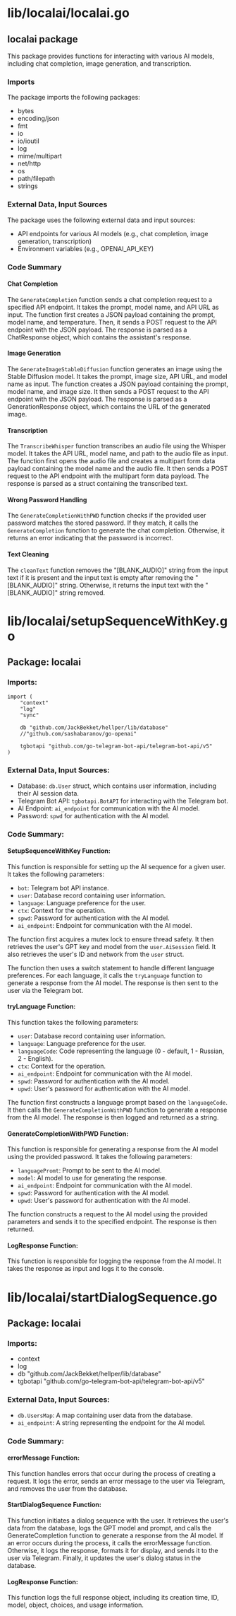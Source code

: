 # lib/localai/localai.go  
## localai package  
  
This package provides functions for interacting with various AI models, including chat completion, image generation, and transcription.  
  
### Imports  
  
The package imports the following packages:  
  
- bytes  
- encoding/json  
- fmt  
- io  
- io/ioutil  
- log  
- mime/multipart  
- net/http  
- os  
- path/filepath  
- strings  
  
### External Data, Input Sources  
  
The package uses the following external data and input sources:  
  
- API endpoints for various AI models (e.g., chat completion, image generation, transcription)  
- Environment variables (e.g., OPENAI_API_KEY)  
  
### Code Summary  
  
#### Chat Completion  
  
The `GenerateCompletion` function sends a chat completion request to a specified API endpoint. It takes the prompt, model name, and API URL as input. The function first creates a JSON payload containing the prompt, model name, and temperature. Then, it sends a POST request to the API endpoint with the JSON payload. The response is parsed as a ChatResponse object, which contains the assistant's response.  
  
#### Image Generation  
  
The `GenerateImageStableDiffusion` function generates an image using the Stable Diffusion model. It takes the prompt, image size, API URL, and model name as input. The function creates a JSON payload containing the prompt, model name, and image size. It then sends a POST request to the API endpoint with the JSON payload. The response is parsed as a GenerationResponse object, which contains the URL of the generated image.  
  
#### Transcription  
  
The `TranscribeWhisper` function transcribes an audio file using the Whisper model. It takes the API URL, model name, and path to the audio file as input. The function first opens the audio file and creates a multipart form data payload containing the model name and the audio file. It then sends a POST request to the API endpoint with the multipart form data payload. The response is parsed as a struct containing the transcribed text.  
  
#### Wrong Password Handling  
  
The `GenerateCompletionWithPWD` function checks if the provided user password matches the stored password. If they match, it calls the `GenerateCompletion` function to generate the chat completion. Otherwise, it returns an error indicating that the password is incorrect.  
  
#### Text Cleaning  
  
The `cleanText` function removes the "[BLANK_AUDIO]" string from the input text if it is present and the input text is empty after removing the "[BLANK_AUDIO]" string. Otherwise, it returns the input text with the "[BLANK_AUDIO]" string removed.  
  
  
  
# lib/localai/setupSequenceWithKey.go  
## Package: localai  
  
### Imports:  
  
```  
import (  
	"context"  
	"log"  
	"sync"  
  
	db "github.com/JackBekket/hellper/lib/database"  
	//"github.com/sashabaranov/go-openai"  
  
	tgbotapi "github.com/go-telegram-bot-api/telegram-bot-api/v5"  
)  
```  
  
### External Data, Input Sources:  
  
- Database: `db.User` struct, which contains user information, including their AI session data.  
- Telegram Bot API: `tgbotapi.BotAPI` for interacting with the Telegram bot.  
- AI Endpoint: `ai_endpoint` for communication with the AI model.  
- Password: `spwd` for authentication with the AI model.  
  
### Code Summary:  
  
#### SetupSequenceWithKey Function:  
  
This function is responsible for setting up the AI sequence for a given user. It takes the following parameters:  
  
- `bot`: Telegram bot API instance.  
- `user`: Database record containing user information.  
- `language`: Language preference for the user.  
- `ctx`: Context for the operation.  
- `spwd`: Password for authentication with the AI model.  
- `ai_endpoint`: Endpoint for communication with the AI model.  
  
The function first acquires a mutex lock to ensure thread safety. It then retrieves the user's GPT key and model from the `user.AiSession` field. It also retrieves the user's ID and network from the `user` struct.  
  
The function then uses a switch statement to handle different language preferences. For each language, it calls the `tryLanguage` function to generate a response from the AI model. The response is then sent to the user via the Telegram bot.  
  
#### tryLanguage Function:  
  
This function takes the following parameters:  
  
- `user`: Database record containing user information.  
- `language`: Language preference for the user.  
- `languageCode`: Code representing the language (0 - default, 1 - Russian, 2 - English).  
- `ctx`: Context for the operation.  
- `ai_endpoint`: Endpoint for communication with the AI model.  
- `spwd`: Password for authentication with the AI model.  
- `upwd`: User's password for authentication with the AI model.  
  
The function first constructs a language prompt based on the `languageCode`. It then calls the `GenerateCompletionWithPWD` function to generate a response from the AI model. The response is then logged and returned as a string.  
  
#### GenerateCompletionWithPWD Function:  
  
This function is responsible for generating a response from the AI model using the provided password. It takes the following parameters:  
  
- `languagePromt`: Prompt to be sent to the AI model.  
- `model`: AI model to use for generating the response.  
- `ai_endpoint`: Endpoint for communication with the AI model.  
- `spwd`: Password for authentication with the AI model.  
- `upwd`: User's password for authentication with the AI model.  
  
The function constructs a request to the AI model using the provided parameters and sends it to the specified endpoint. The response is then returned.  
  
#### LogResponse Function:  
  
This function is responsible for logging the response from the AI model. It takes the response as input and logs it to the console.  
  
  
  
# lib/localai/startDialogSequence.go  
## Package: localai  
  
### Imports:  
  
* context  
* log  
* db "github.com/JackBekket/hellper/lib/database"  
* tgbotapi "github.com/go-telegram-bot-api/telegram-bot-api/v5"  
  
### External Data, Input Sources:  
  
* `db.UsersMap`: A map containing user data from the database.  
* `ai_endpoint`: A string representing the endpoint for the AI model.  
  
### Code Summary:  
  
#### errorMessage Function:  
  
This function handles errors that occur during the process of creating a request. It logs the error, sends an error message to the user via Telegram, and removes the user from the database.  
  
#### StartDialogSequence Function:  
  
This function initiates a dialog sequence with the user. It retrieves the user's data from the database, logs the GPT model and prompt, and calls the GenerateCompletion function to generate a response from the AI model. If an error occurs during the process, it calls the errorMessage function. Otherwise, it logs the response, formats it for display, and sends it to the user via Telegram. Finally, it updates the user's dialog status in the database.  
  
#### LogResponse Function:  
  
This function logs the full response object, including its creation time, ID, model, object, choices, and usage information.  
  
  
  
